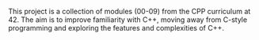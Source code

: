 This project is a collection of modules (00-09) from the CPP curriculum at 42. The aim is to improve familiarity with C++, moving away from C-style programming and exploring the features and complexities of C++.
